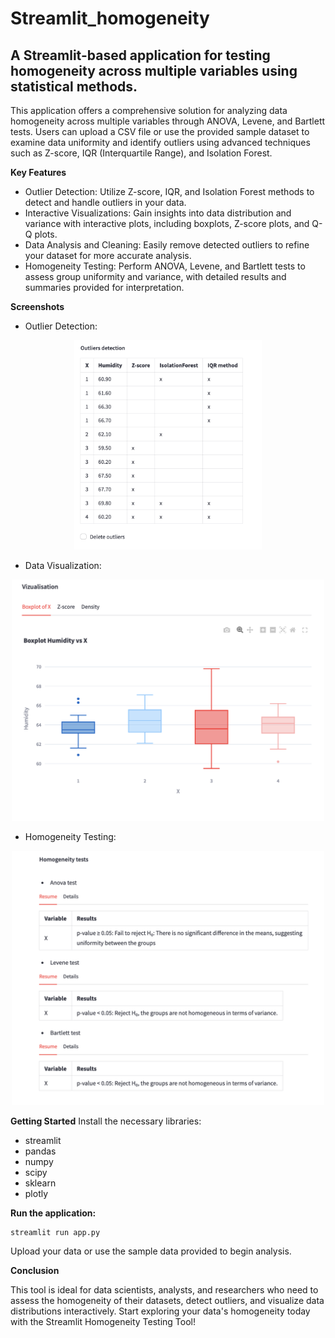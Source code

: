 # Streamlit_homogeneity
## A Streamlit-based application for testing homogeneity across multiple variables using statistical methods.

This application offers a comprehensive solution for analyzing data homogeneity across multiple variables through ANOVA, Levene, and Bartlett tests. Users can upload a CSV file or use the provided sample dataset to examine data uniformity and identify outliers using advanced techniques such as Z-score, IQR (Interquartile Range), and Isolation Forest.

**Key Features**

 - Outlier Detection: Utilize Z-score, IQR, and Isolation Forest methods to detect and handle outliers in your data.
 - Interactive Visualizations: Gain insights into data distribution and variance with interactive plots, including boxplots, Z-score plots, and Q-Q plots.
 - Data Analysis and Cleaning: Easily remove detected outliers to refine your dataset for more accurate analysis.
 - Homogeneity Testing: Perform ANOVA, Levene, and Bartlett tests to assess group uniformity and variance, with detailed results and summaries provided for interpretation.

**Screenshots**

 - Outlier Detection:

<p align="center"> <img src="Screenshot 2024-09-03 at 06.52.16.png" width="300"> </p>

 - Data Visualization:

<p align="center"> <img src="Screenshot 2024-09-03 at 06.52.37.png" width="500"> </p>

 - Homogeneity Testing:

<p align="center"> <img src="Screenshot 2024-09-03 at 06.52.46.png" width="500"> </p>

**Getting Started**
Install the necessary libraries:

 - streamlit
 - pandas
 - numpy
 - scipy
 - sklearn
 - plotly

**Run the application:**
```
streamlit run app.py
```

Upload your data or use the sample data provided to begin analysis.

**Conclusion**

This tool is ideal for data scientists, analysts, and researchers who need to assess the homogeneity of their datasets, detect outliers, and visualize data distributions interactively. Start exploring your data's homogeneity today with the Streamlit Homogeneity Testing Tool!
